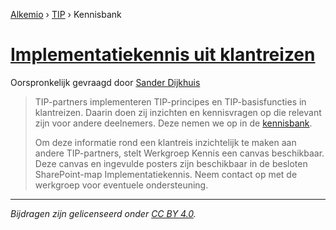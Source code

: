 [Alkemio](https://welcome.alkem.io/) › [TIP](https://alkem.io/tip/dashboard) › Kennisbank
# [Implementatiekennis uit klantreizen](https://alkem.io/tip/collaboration/implementatiekennis-617)
Oorspronkelijk gevraagd door [Sander Dijkhuis](https://alkem.io/user/sander-dijkhuis-3912)
>TIP-partners implementeren TIP-principes en TIP-basisfuncties in klantreizen. Daarin doen zij inzichten en kennisvragen op die relevant zijn voor andere deelnemers. Deze nemen we op in de [kennisbank](https://alkem.io/tip/knowledge-base).
>
>Om deze informatie rond een klantreis inzichtelijk te maken aan andere TIP-partners, stelt Werkgroep Kennis een canvas beschikbaar. Deze canvas en ingevulde posters zijn beschikbaar in de besloten SharePoint-map Implementatiekennis. Neem contact op met de werkgroep voor eventuele ondersteuning.
* * *
_Bijdragen zijn gelicenseerd onder [CC BY 4.0](https://creativecommons.org/licenses/by/4.0/deed.nl)._
